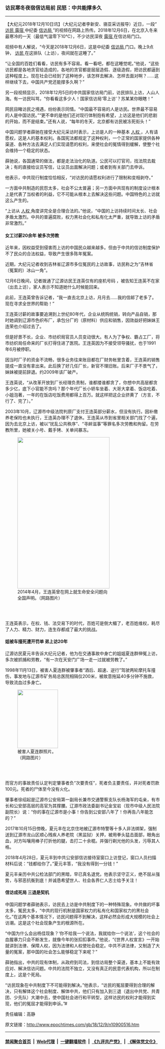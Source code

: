 ### 访民寒冬夜宿信访局前 民怒：中共能撑多久
------------------------

<p>
 【大纪元2018年12月10日讯】（大纪元记者李新安、骆亚采访报导）近日，一段“
 <a href="http://www.epochtimes.com/gb/tag/%E8%AE%BF%E6%B0%91.html">
  访民
 </a>
 <a href="http://www.epochtimes.com/gb/tag/%E9%9C%B2%E5%AE%BF.html">
  露宿
 </a>
 中纪委
 <a href="http://www.epochtimes.com/gb/tag/%E4%BF%A1%E8%AE%BF%E5%B1%80.html">
  信访局
 </a>
 ”的视频在网路上热传。2018年12月6日，在北京入冬来最寒冷的一天（最低气温零下10℃），不少访民深夜
 <a href="http://www.epochtimes.com/gb/tag/%E9%9C%B2%E5%AE%BF.html">
  露宿
 </a>
 在信访局门口。
</p>
<p>
 视频中有人解说，“今天是2018年12月6日，这是中纪委
 <a href="http://www.epochtimes.com/gb/tag/%E4%BF%A1%E8%AE%BF%E5%B1%80.html">
  信访局
 </a>
 门口。晚上9点钟，
 <a href="http://www.epochtimes.com/gb/tag/%E8%AE%BF%E6%B0%91.html">
  访民
 </a>
 在这排队（上访），夜间就在这睡了。”
</p>
<p>
 “让全国的百姓们看看，访民有多不容易。看一看吧，都在这睡觉呢。”他说，“这些访民都是各地贪官给造成的，各地的贪官都是层层造假、逐级造假，把访民都逼到这种程度上。现在社会已经到了这种地步，该怎样去解决、怎样去面对啊？……这样继续下去，中国共产党还能撑多久啊？”
</p>
<p>
 另一段视频显示，2018年12月5日的中共国家信访局门前，访民排队上访，人山人海。有一访民叫骂，“你看看这多少人！国家信访局‘零上访’？苏某某你眼瞎！”
</p>
<p>
 网民目睹访民之境遇，纷纷表示同情。“中国最不容易的人是访民。世界最不容易的人是中国访民。”“更不幸的是他们还对现行体制抱有希望，上访这是他们的悲剧的开始，而不是结束。”还有人说，“每年的冬天，北京都有访民被冻死街头！”
</p>
<p>
 中国问题学者薛驰在接受大纪元采访时表示，上访是人的一种基本
 <a href="http://www.epochtimes.com/gb/tag/%E4%BA%BA%E6%9D%83.html">
  人权
 </a>
 ，人有请愿权，这是人的基本权利。各国宪法都规定了这种权利，一个正常的国家提供各种渠道、各种方法去满足人们实现请愿的权利，来使社会的冤情得到缓解，使整个社会维持一个稳定的状态。
</p>
<p>
 薛驰说，各国通常的做法，都是走法治化的轨道。公民可以打官司，找法院去裁决；有的直接给议员写信，让议员出面解决问题；或者到有关部门去申诉。
</p>
<p>
 他表示，中共现行制度恰恰相反，“对访民的请愿权利进行了限制和变相剥夺。”
</p>
<p>
 一方面中共制造的民怨太多，社会不公太普遍；另一方面中共现有的制度设计根本上是代表了当权者的利益，它不可能从根本上去解决这些问题。中国特色的上访就这么产生的。
</p>
<p>
 “上访从
 <a href="http://www.epochtimes.com/gb/tag/%E4%BA%BA%E6%9D%83.html">
  人权
 </a>
 角度讲完全是合理合法的。”他说，“中国的上访持续时间太长、社会矛盾太激烈。中共的普遍腐败，权力黑社会化和私有化太严重，就导致上访的矛盾非常激烈。”
</p>
<h4>
 女工讨薪20余年 被多次劳教
</h4>
<p>
 近年来，因权益受到侵害而上访的中国民众越来越多。但由于中共的信访制度保护不了民众的合法权益，导致产生很多陈年冤案。
</p>
<p>
 近期，大纪元记者收到吉林省辽源市多位冤民的上访故事，访民称之为“吉林省（冤案的）冰山一角”。
</p>
<p>
 12月6日晚间，记者拨通了辽源访民王连英仅有的座机号码 ，被告知王连英不在家（出去上访），家人表示不知道她什么时候能回来。
</p>
<p>
 此前，王连英曾告诉记者，“我一直去北京上访，月月去……我的信邮了老多了。现在寻求全世界的帮助！”
</p>
<p>
 王连英讨薪的故事要追溯到上世纪80年代，企业从统购统销，转向产品自销，那时她调到辽源市色织布厂，承包分厂的（原材料）供应和销售，因效益好把妹妹王连荣也介绍过去了。
</p>
<p>
 但是好景不长，企业、市纺织局官员人员变动很大。有人为了争权、霸占工厂，将市纺织局任命来的厂长打得住进了医院。王连英因为不接受领导骚扰，也于1991年6月被停职。
</p>
<p>
 因当时厂子的资金不流畅，很多业务往来账目都在厂财务帐里含着，王连英的销售提成一直没有拿出来。此后换了好几任厂长，新官不理旧账。后来厂子不景气了，妹妹被提前辞退。约2009年该厂破产。
</p>
<p>
 王连英说，“从改革开放到厂长经理负责制，谁都搂谁都贪了，你想中共高层都贪多少亿，底下小官能不贪吗？那个年代厂长小轿车坐着、大哥大拿着、饭店吃着、小姐泡著，一年的在饭店吃饭费用都得上百万。就这样把这企业挤黄了（方言，不行了、完了）。”
</p>
<p>
 2003年10月，辽源市中级法院判原厂支付王连英部分薪水，但没有执行。因补缴养老保险也未执行，王连英办理不了退休。王连英从市到省里相关部门找了个遍，因为去北京上访，被以“扰乱公共秩序”、“寻衅滋事”等罪名多次劳教和拘留。在劳教所里，她被关小号、戴手铐、关单间暴冻。
</p>
<figure class="wp-caption aligncenter" id="attachment_10901940" style="width: 300px">
 <a href="http://i.epochtimes.com/assets/uploads/2018/12/123-3.jpg">
  <img alt="" class="wp-image-10901940 size-small" height="491" src="http://i.epochtimes.com/assets/uploads/2018/12/123-3-300x491.jpg" width="300"/>
 </a>
 <br/><figcaption class="wp-caption-text">
  2014年4月，王连英曾在网上就生命安全问题向全国声明。（网路图片）
 </figcaption><br/>
</figure><br/>
<p>
 王连英表示，在权、钱、法交易下的时代，百姓可是倒大楣了，老百姓维权，耗尽了人力、精力、财力，连生存都成了最大的挑战。
</p>
<h4>
 姐被车撞死遭开罚单 弟上访20年
</h4>
<p>
 辽源访民夏元丰告诉大纪元记者，他为在交通事故中身亡的姐姐夏连群伸冤上访，多次被抓捕和劳教，“有一次在天安门广场一走一过就被劳教了。”
</p>
<p>
 1998年11月13日，被害人夏连群被肇事者“酒后、超速、逆行”驾驶两轮摩托车撞伤，事发地与辽源市矿务局总医院相隔仅200米，被故意拖延40多分钟不施救，导致流血过多身亡。
</p>
<figure class="wp-caption aligncenter" id="attachment_10901943" style="width: 132px">
 <a href="http://i.epochtimes.com/assets/uploads/2018/12/e680bb700f6e58bc0bfdd4ae969ce603.jpg">
  <img alt="" class="size-full wp-image-10901943" height="190" src="http://i.epochtimes.com/assets/uploads/2018/12/e680bb700f6e58bc0bfdd4ae969ce603.jpg" width="132"/>
 </a>
 <br/><figcaption class="wp-caption-text">
  被害人夏连群照片。（网路图片）
 </figcaption><br/>
</figure><br/>
<p>
 而官方的事故责任认定判定肇事者负“次要责任”，死者负主要责任，并对死者罚款100元。死者的尸体至今没有火化。
</p>
<p>
 肇事者徐绍起是辽源市公安局第一副局长兼市交通警察支队长杨海军的屯亲，有市长和公安部高层的高官为其撑腰。辽源市政法委副书记金宝岩（现市中级人民法院副院长）说：“你的事在辽源市是小事！你告到公安部八年了！你再告八年能怎的？”
</p>
<p>
 2017年10月15日傍晚，夏元丰在北京住地被辽源市特警等十多人非法绑架，强制送到辽源市龙山区顺心残疾人养老院（黑监狱）关押，被用拳头猛击面部，眼角出血，对方叫嚷用棒子打折他的腿，击打二十余棍。并强行剃光他的头发，污辱其人格。
</p>
<p>
 2018年4月28日，夏元丰到中共公安部信访接待室窗口上访登记，窗口人员扫描材料后说：“钱都给你了。”夏元丰答，“我没有得到一分钱！”
</p>
<p>
 夏元丰亲历中共公检法部门的黑暗，早已真名退党。他表示坚守正义，绝不屈从强势，与邪恶抗衡到底！并诚恳希望世人、社会各界仁人志士给予关注！
</p>
<h4>
 信访成死局 三退是契机
</h4>
<p>
 中国问题学者薛驰表示，访民去上访是中共制度下的一种特殊现象。中共做的坏事太多，冤民太多，“中共的现行机制是国家权力的私有化和国家权力的黑社会化。”在这两个基本情况下，访民问题得不到解决，这样必然会形成大规模的社会上访潮。这是这个社会现象产生的根源所在。
</p>
<p>
 “中国为什么会出杨佳现象？‘你不给我一个说法，我就给你一个说法’，这个社会的血腥暴力只会不断发生，就像今年的张扣扣事件。”他说，“《世界人权宣言》一开始就讲到法律、保障人权，因为法律和人权使社会稳定。中共不讲法律，又制造了大量的冤案，那中国的社会怎么能够稳定下来呢？”
</p>
<p>
 薛驰指出，中共的现有体制，从政府到司法，到信访局整个渠道，基本上不能有效应对、解决信访问题。中共的法院不独立，又没有真正的民意代表机构，所以在制度上，这是个死局。
</p>
<p>
 “访民现象在中共制度下不可能得到解决。”他表示，“访民的冤屈要得到合理的解决，只有解体这个社会制度、解体中共，他们只有加入到三退（退出中共党、共青团、少先队）大潮中去，使中国社会进行和平转型，这样访民的权利才能得到实现，他们的冤屈才能得到申诉。”#
</p>
<p>
 责任编辑：高静
</p>

原文链接：http://www.epochtimes.com/gb/18/12/9/n10900516.htm


------------------------
#### [禁闻聚合首页](https://github.com/gfw-breaker/banned-news/blob/master/README.md) &nbsp;|&nbsp; [Web代理](https://github.com/gfw-breaker/open-proxy/blob/master/README.md) &nbsp;|&nbsp; [一键翻墙软件](https://github.com/gfw-breaker/nogfw/blob/master/README.md) &nbsp;|&nbsp; [《九评共产党》](https://github.com/gfw-breaker/9ping.md/blob/master/README.md#九评之一评共产党是什么) &nbsp;|&nbsp; [《解体党文化》](https://github.com/gfw-breaker/jtdwh.md/blob/master/README.md#绪论)